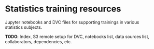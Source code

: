 # Statistics training resources

Jupyter notebooks and DVC files for supporting trainings in various statistics subjects.


**TODO**: Index, S3 remote setup for DVC, notebooks list, data sources list, collaborators, dependencies, etc.
